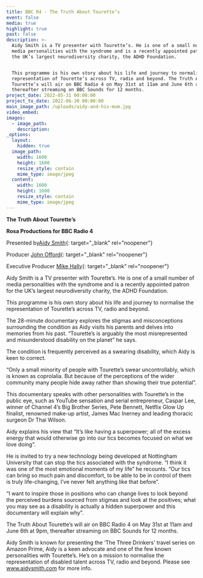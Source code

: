 ```yaml
---
title: BBC R4 - The Truth About Tourette’s
event: false
media: true
highlight: true
past: false
description: >-
  Aidy Smith is a TV presenter with Tourette’s. He is one of a small number of
  media personalities with the syndrome and is a recently appointed patron for
  the UK’s largest neurodiversity charity, the ADHD Foundation.


  This programme is his own story about his life and journey to normalise the
  representation of Tourette’s across TV, radio and beyond. The Truth About
  Tourette’s will air on BBC Radio 4 on May 31st at 11am and June 6th at 9pm,
  thereafter streaming on BBC Sounds for 12 months.
project_date: 2022-05-31 00:00:00
project_to_date: 2022-06-30 00:00:00
main_image_path: /uploads/aidy-and-his-mum.jpg
video_embed:
images:
  - image_path:
    description:
_options:
  layout:
    hidden: true
  image_path:
    width: 1600
    height: 1600
    resize_style: contain
    mime_type: image/jpeg
  content:
    width: 1600
    height: 1600
    resize_style: contain
    mime_type: image/jpeg
---
```


**The Truth About Tourette’s**

**Rosa Productions for BBC Radio 4**

Presented by[Aidy Smith](https://www.aidysmith.com/){: target="_blank" rel="noopener"}

Producer [John Offord](https://www.linkedin.com/in/john-offord-8350031a?originalSubdomain=uk){: target="_blank" rel="noopener"}

Executive Producer [Mike Hally](www.mikehally.com){: target="_blank" rel="noopener"}

Aidy Smith is a TV presenter with Tourette’s. He is one of a small number of media personalities with the syndrome and is a recently appointed patron for the UK’s largest neurodiversity charity, the ADHD Foundation.

This programme is his own story about his life and journey to normalise the representation of Tourette’s across TV, radio and beyond.

The 28-minute documentary explores the stigmas and misconceptions surrounding the condition as Aidy visits his parents and delves into memories from his past. “Tourette’s is arguably the most misrepresented and misunderstood disability on the planet” he says.

The condition is frequently perceived as a swearing disability, which Aidy is keen to correct.

“Only a small minority of people with Tourette’s swear uncontrollably, which is known as coprolalia. But because of the perceptions of the wider community many people hide away rather than showing their true potential”.

This documentary speaks with other personalities with Tourette’s in the public eye, such as YouTube sensation and serial entrepreneur, Caspar Lee, winner of Channel 4’s Big Brother Series, Pete Bennett, Netflix Glow Up finalist, renowned make-up artist, James Mac Inerney and leading thoracic surgeon Dr Thai Wilson.

Aidy explains his view that “It’s like having a superpower; all of the excess energy that would otherwise go into our tics becomes focused on what we love doing”.

He is invited to try a new technology being developed at Nottingham University that can stop the tics associated with the syndrome. “I think it was one of the most emotional moments of my life” he recounts. “Our tics can bring so much pain and discomfort, to be able to be in control of them is truly life-changing, I’ve never felt anything like that before”.

“I want to inspire those in positions who can change lives to look beyond the perceived burdens sourced from stigmas and look at the positives; what you may see as a disability is actually a hidden superpower and this documentary will explain why”.

The Truth About Tourette’s will air on BBC Radio 4 on May 31st at 11am and June 6th at 9pm, thereafter streaming on BBC Sounds for 12 months.

Aidy Smith is known for presenting the ‘The Three Drinkers’ travel series on Amazon Prime, Aidy is a keen advocate and one of the few known personalities with Tourette’s. He’s on a mission to normalise the representation of disabled talent across TV, radio and beyond. Please see www.aidysmith.com for more info.
